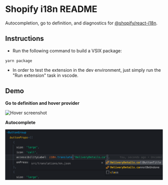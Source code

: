 # Shopify i18n README

Autocompletion, go to definition, and diagnostics for [@shopify/react-i18n](https://github.com/Shopify/quilt/tree/master/packages/react-i18n).

## Instructions

- Run the following command to build a VSIX package:

`yarn package`

- In order to test the extension in the dev environment, just simply run the "Run extension" task in vscode.

## Demo

**Go to definition and hover provider**

![Hover screenshot](screnshots/hover.png)

**Autocomplete**

![Autocomplete screenshot](screenshots/autocomplete.png)
